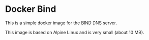 # Docker Bind

This is a simple docker image for the BIND DNS server.

This image is based on Alpine Linux and is very small (about 10 MB).
